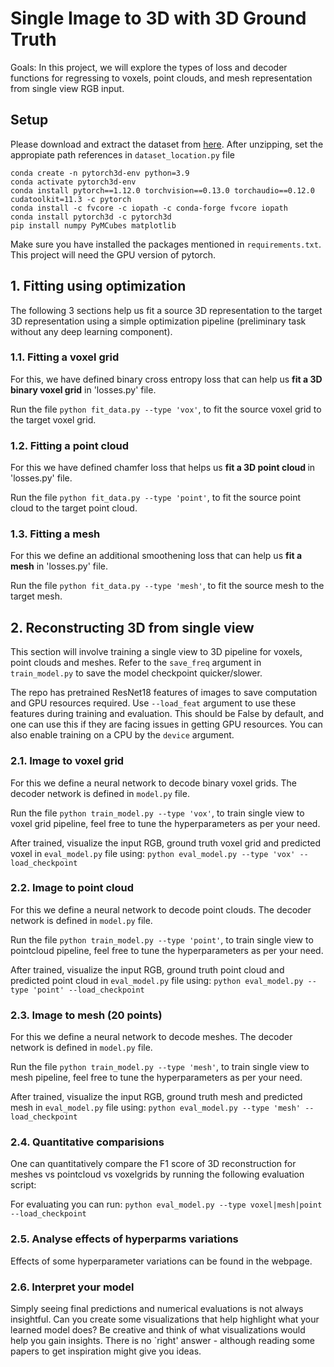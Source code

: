 # Single Image to 3D with 3D Ground Truth

Goals: In this project, we will explore the types of loss and decoder functions for regressing to voxels, point clouds, and mesh representation from single view RGB input. 

## Setup

Please download and extract the dataset from [here](https://drive.google.com/file/d/1VoSmRA9KIwaH56iluUuBEBwCbbq3x7Xt/view?usp=sharing).
After unzipping, set the appropiate path references in `dataset_location.py` file

```
conda create -n pytorch3d-env python=3.9
conda activate pytorch3d-env
conda install pytorch==1.12.0 torchvision==0.13.0 torchaudio==0.12.0 cudatoolkit=11.3 -c pytorch
conda install -c fvcore -c iopath -c conda-forge fvcore iopath
conda install pytorch3d -c pytorch3d
pip install numpy PyMCubes matplotlib
```

Make sure you have installed the packages mentioned in `requirements.txt`.
This project will need the GPU version of pytorch.

## 1. Fitting using optimization
The following 3 sections help us fit a source 3D representation to the target 3D representation using a simple optimization pipeline (preliminary task without any deep learning component).

### 1.1. Fitting a voxel grid
For this, we have defined binary cross entropy loss that can help us <b>fit a 3D binary voxel grid</b> in 'losses.py' file.

Run the file `python fit_data.py --type 'vox'`, to fit the source voxel grid to the target voxel grid. 

### 1.2. Fitting a point cloud
For this we have defined chamfer loss that helps us <b> fit a 3D point cloud </b> in 'losses.py' file.

Run the file `python fit_data.py --type 'point'`, to fit the source point cloud to the target point cloud. 

### 1.3. Fitting a mesh
For this we define an additional smoothening loss that can help us <b> fit a mesh</b> in 'losses.py' file.

Run the file `python fit_data.py --type 'mesh'`, to fit the source mesh to the target mesh. 

## 2. Reconstructing 3D from single view
This section will involve training a single view to 3D pipeline for voxels, point clouds and meshes.
Refer to the `save_freq` argument in `train_model.py` to save the model checkpoint quicker/slower. 

The repo has pretrained ResNet18 features of images to save computation and GPU resources required. Use `--load_feat` argument to use these features during training and evaluation. This should be False by default, and one can use this if they are facing issues in getting GPU resources. You can also enable training on a CPU by the `device` argument.

### 2.1. Image to voxel grid
For this we define a neural network to decode binary voxel grids. The decoder network is defined in `model.py` file.

Run the file `python train_model.py --type 'vox'`, to train single view to voxel grid pipeline, feel free to tune the hyperparameters as per your need.

After trained, visualize the input RGB, ground truth voxel grid and predicted voxel in `eval_model.py` file using:
`python eval_model.py --type 'vox' --load_checkpoint`

### 2.2. Image to point cloud
For this we define a neural network to decode point clouds. The decoder network is defined in `model.py` file.

Run the file `python train_model.py --type 'point'`, to train single view to pointcloud pipeline, feel free to tune the hyperparameters as per your need.

After trained, visualize the input RGB, ground truth point cloud and predicted  point cloud in `eval_model.py` file using:
`python eval_model.py --type 'point' --load_checkpoint`

### 2.3. Image to mesh (20 points)
For this we define a neural network to decode meshes. The decoder network is defined in `model.py` file.

Run the file `python train_model.py --type 'mesh'`, to train single view to mesh pipeline, feel free to tune the hyperparameters as per your need.

After trained, visualize the input RGB, ground truth mesh and predicted mesh in `eval_model.py` file using:
`python eval_model.py --type 'mesh' --load_checkpoint`

### 2.4. Quantitative comparisions
One can quantitatively compare the F1 score of 3D reconstruction for meshes vs pointcloud vs voxelgrids by running the following evaluation script:

For evaluating you can run:
`python eval_model.py --type voxel|mesh|point --load_checkpoint`

### 2.5. Analyse effects of hyperparms variations
Effects of some hyperparameter variations can be found in the webpage.

### 2.6. Interpret your model
Simply seeing final predictions and numerical evaluations is not always insightful. Can you create some visualizations that help highlight what your learned model does? Be creative and think of what visualizations would help you gain insights. There is no `right' answer - although reading some papers to get inspiration might give you ideas.


